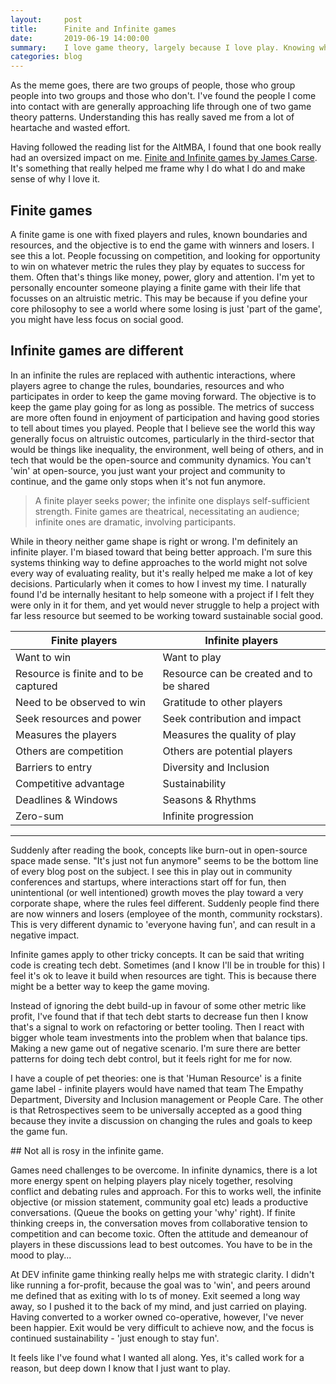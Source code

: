 ```yaml
---
layout:     post
title:      Finite and Infinite games
date:       2019-06-19 14:00:00
summary:    I love game theory, largely because I love play. Knowing what game is being played has helped me make sense of the world.
categories: blog
---
```


As the meme goes, there are two groups of people, those who group people into two groups and those who don't. I've found the people I come into contact with are generally approaching life through one of two game theory patterns. Understanding this has really saved me from a lot of heartache and wasted effort.

Having followed the reading list for the AltMBA, I found that one book really had an oversized impact on me. [Finite and Infinite games by James Carse](https://www.amazon.co.uk/Finite-Infinite-Games-James-Carse/dp/1476731713). It's something that really helped me frame why I do what I do and make sense of why I love it.

## Finite games
A finite game is one with fixed players and rules, known boundaries and resources, and the objective is to end the game with winners and losers. I see this a lot. People focussing on competition, and looking for opportunity to win on whatever metric the rules they play by equates to success for them. Often that's things like money, power, glory and attention. I'm yet to personally encounter someone playing a finite game with their life that focusses on an altruistic metric. This may be because if you define your core philosophy to see a world where some losing is just 'part of the game', you might have less focus on social good.

## Infinite games are different
In an infinite the rules are replaced with authentic interactions, where players agree to change the rules, boundaries, resources and who participates in order to keep the game moving forward. The objective is to keep the game play going for as long as possible. The metrics of success are more often found in enjoyment of participation and having good stories to tell about times you played. People that I believe see the world this way generally focus on altruistic outcomes, particularly in the third-sector that would be things like inequality, the environment, well being of others, and in tech that would be the open-source and community dynamics. You can't 'win' at open-source, you just want your project and community to continue, and the game only stops when it's not fun anymore.

> A finite player seeks power; the infinite one displays self-sufficient strength. Finite games are theatrical, necessitating an audience; infinite ones are dramatic, involving participants.

While in theory neither game shape is right or wrong. I'm definitely an infinite player. I'm biased toward that being better approach. I'm sure this systems thinking way to define approaches to the world might not solve every way of evaluating reality, but it's really helped me make a lot of key decisions. Particularly when it comes to how I invest my time. I naturally found I'd be internally hesitant to help someone with a project if I felt they were only in it for them, and yet would never struggle to help a project with far less resource but seemed to be working toward sustainable social good.

Finite players | Infinite players
--- | ---
Want to win | Want to play
Resource is finite and to be captured | Resource can be created and to be shared
Need to be observed to win | Gratitude to other players
Seek resources and power | Seek contribution and impact
Measures the players | Measures the quality of play
Others are competition | Others are potential players
Barriers to entry | Diversity and Inclusion
Competitive advantage | Sustainability
Deadlines & Windows | Seasons & Rhythms
Zero-sum | Infinite progression

---

Suddenly after reading the book, concepts like burn-out in open-source space made sense. "It's just not fun anymore" seems to be the bottom line of every blog post on the subject. I see this in play out in community conferences and startups, where interactions start off for fun, then unintentional (or well intentioned) growth moves the play toward a very corporate shape, where the rules feel different. Suddenly people find there are now winners and losers (employee of the month, community rockstars). This is very different dynamic to 'everyone having fun', and can result in a negative impact.

Infinite games apply to other tricky concepts. It can be said that writing code is creating tech debt. Sometimes (and I know I'll be in trouble for this) I feel it's ok to leave it build when resources are tight. This is because there might be a better way to keep the game moving.

Instead of ignoring the debt build-up in favour of some other metric like profit, I've found that if that tech debt starts to decrease fun then I know that's a signal to work on refactoring or better tooling. Then I react with bigger whole team investments into the problem when that balance tips. Making a new game out of negative scenario. I'm sure there are better patterns for doing tech debt control, but it feels right for me for now.

I have a couple of pet theories: one is that 'Human Resource' is a finite game label - infinite players would have named that team The Empathy Department, Diversity and Inclusion management or People Care. The other is that Retrospectives seem to be universally accepted as a good thing because they invite a discussion on changing the rules and goals to keep the game fun.

## Not all is rosy in the infinite game.

Games need challenges to be overcome. In infinite dynamics, there is a lot more energy spent on helping players play nicely together, resolving conflict and debating rules and approach. For this to works well, the infinite objective (or mission statement, community goal etc) leads a productive conversations. (Queue the books on getting your 'why' right). If finite thinking creeps in, the conversation moves from collaborative tension to competition and can become toxic. Often the attitude and demeanour of players in these discussions lead to best outcomes. You have to be in the mood to play...

At DEV infinite game thinking really helps me with strategic clarity. I didn't like running a for-profit, because the goal was to 'win', and peers around me defined that as exiting with lo
ts of money. Exit seemed a long way away, so I pushed it to the back of my mind, and just carried on playing. Having converted to a worker owned co-operative, however, I've never been happier. Exit would be very difficult to achieve now, and the focus is continued sustainability - 'just enough to stay fun'.

It feels like I've found what I wanted all along. Yes, it's called work for a reason, but deep down I know that I just want to play.
